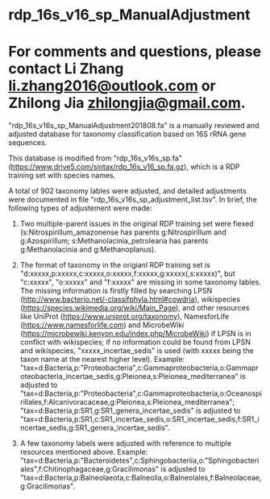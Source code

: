 # rdp_16s_v16_sp_ManualAdjustment
# For comments and questions, please contact Li Zhang <li.zhang2016@outlook.com> or Zhilong Jia <zhilongjia@gmail.com>.

"rdp_16s_v16s_sp_ManualAdjustment201808.fa" is a manually reviewed and adjusted database for taxonomy classification based on 16S rRNA gene sequences.

This database is modified from "rdp_16s_v16s_sp.fa" (https://www.drive5.com/sintax/rdp_16s_v16_sp.fa.gz), which is a RDP training set with species names. 

A total of 902 taxonomy lables were adjusted, and detailed adjustments were documented in file "rdp_16s_v16s_sp_adjustment_list.tsv". In brief, the following types of adjustement were made:

1) Two multiple-parent issues in the original RDP training set were fiexed (s:Nitrospirillum_amazonense has parents g:Nitrospirillum and g:Azospirillum; s:Methanolacinia_petrolearia has parents g:Methanolacinia and g:Methanoplanus).

2) The format of taxonomy in the origianl RDP training set is "d:xxxxx,p:xxxxx,c:xxxxx,o:xxxxx,f:xxxxx,g:xxxxx(,s:xxxxx)", but "c:xxxxx", "o:xxxxx" and "f:xxxxx" are missing in some taxonomy lables. The missing information is firstly filled by searching LPSN (http://www.bacterio.net/-classifphyla.html#cowdria), wikispecies (https://species.wikimedia.org/wiki/Main_Page), and other resources like UniProt (https://www.uniprot.org/taxonomy), NamesforLife (https://www.namesforlife.com) and MicrobeWiki (https://microbewiki.kenyon.edu/index.php/MicrobeWiki) if LPSN is in conflict with wikispecies; if no information could be found from LPSN and wikispecies, "xxxxx_incertae_sedis" is used (with xxxxx being the taxon name at the nearest higher level).
Example: 
"tax=d:Bacteria,p:"Proteobacteria",c:Gammaproteobacteria,o:Gammaproteobacteria_incertae_sedis,g:Pleionea,s:Pleionea_mediterranea" is adjusted to "tax=d:Bacteria,p:"Proteobacteria",c:Gammaproteobacteria,o:Oceanospirillales,f:Alcanivoracaceae,g:Pleionea,s:Pleionea_mediterranea"; "tax=d:Bacteria,p:SR1,g:SR1_genera_incertae_sedis" is adjusted to "tax=d:Bacteria,p:SR1,c:SR1_incertae_sedis,o:SR1_incertae_sedis,f:SR1_incertae_sedis,g:SR1_genera_incertae_sedis".

3) A few taxonomy labels were adjusted with reference to multiple resources mentioned above.
Example: 
"tax=d:Bacteria,p:"Bacteroidetes",c:Sphingobacteriia,o:"Sphingobacteriales",f:Chitinophagaceae,g:Gracilimonas" is adjusted to "tax=d:Bacteria,p:Balneolaeota,c:Balneolia,o:Balneolales,f:Balneolaceae,g:Gracilimonas".
